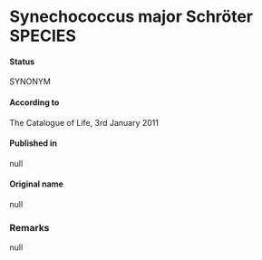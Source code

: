 # Synechococcus major Schröter SPECIES

#### Status
SYNONYM

#### According to
The Catalogue of Life, 3rd January 2011

#### Published in
null

#### Original name
null

### Remarks
null